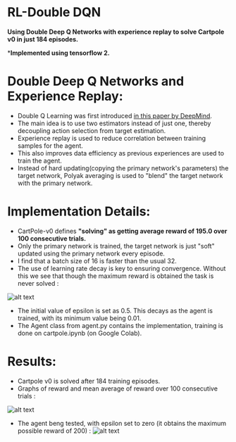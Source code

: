 # RL-Double DQN

**Using Double Deep Q Networks with experience replay to solve Cartpole v0 in just 184 episodes.**

***Implemented using tensorflow 2.**

# Double Deep Q Networks and Experience Replay:

* Double Q Learning was first introduced [in this paper by DeepMind](https://arxiv.org/pdf/1509.06461.pdf). 
* The main idea is to use two estimators instead of just one, thereby decoupling action selection from target estimation. 
* Experience replay is used to reduce correlation between training samples for the agent.
* This also improves data efficiency as previous experiences are used to train the agent.
* Instead of hard updating(copying the primary network's parameters) the target network, Polyak averaging is used to "blend" the target network with the primary network.

# Implementation Details:
* CartPole-v0 defines **"solving" as getting average reward of 195.0 over 100 consecutive trials.**
* Only the primary network is trained, the target network is just "soft" updated using the primary network every episode.
* I find that a batch size of 16 is faster than the usual 32.
* The use of learning rate decay is key to ensuring convergence. Without this we see that though the maximum reward is obtained the task is never solved :

![alt text](https://github.com/nihal-rao/RL-DQN/blob/master/images/no_lr_decay.png "Reward v Episodes, without LR decay")
* The initial value of epsilon is set as 0.5. This decays as the agent is trained, with its minimum value being 0.01.
* The Agent class from agent.py contains the implementation, training is done on cartpole.ipynb (on Google Colab).

# Results:
* Cartpole v0 is solved after 184 training episodes.
* Graphs of reward and mean average of reward over 100 consecutive trials :

![alt text](https://github.com/nihal-rao/RL-DQN/blob/master/images/results.png "Results")
* The agent beng tested, with epsilon set to zero (it obtains the maximum possible reward of 200) :
![alt text](https://github.com/nihal-rao/RL-DQN/blob/master/cartpole.gif)
